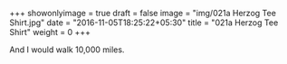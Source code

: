+++
showonlyimage = true
draft = false
image = "img/021a Herzog Tee Shirt.jpg"
date = "2016-11-05T18:25:22+05:30"
title = "021a Herzog Tee Shirt"
weight = 0
+++

And I would walk 10,000 miles.

